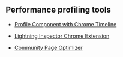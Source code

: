 ## Performance profiling tools

- [Profile Component with Chrome Timeline](https://developers.google.com/web/tools/chrome-devtools/evaluate-performance/timeline-tool)

- [Lightning Inspector Chrome Extension](https://chrome.google.com/webstore/detail/salesforce-lightning-insp/pcpmcffcomlcjgpcheokdfcjipanjdpc?hl=en)

- [Community Page Optimizer](https://chrome.google.com/webstore/detail/salesforce-community-page/alkcnclapbnefkodhbkpifdkceldogka?hl=en-US)
